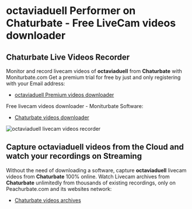 # octaviaduell Performer on Chaturbate - Free LiveCam videos downloader

## Chaturbate Live Videos Recorder

Monitor and record livecam videos of **octaviaduell** from **Chaturbate** with Moniturbate.com
Get a premium trial for free by just and only registering with your Email address:
* [octaviaduell Premium videos downloader](https://moniturbate.com/request-demo-licence-key.html)

Free livecam videos downloader - Moniturbate Software:
* [Chaturbate videos downloader](https://moniturbate.com/moniturbate-download-software.html)

![octaviaduell livecam videos recorder](https://peachurnet.com/templates/moniturbate-software.png)


## Capture octaviaduell videos from the Cloud and watch your recordings on Streaming

Without the need of downloading a software, capture **octaviaduell** livecam videos from **Chaturbate** 100% online.
Watch Livecam archives from **Chaturbate** unlimitedly from thousands of existing recordings, only on Peachurbate.com and its websites network:
* [Chaturbate videos archives](https://peachurnet.com/)